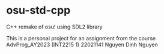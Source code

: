 # osu-std-cpp
C++ remake of osu! using SDL2 library

This is a personal project for an assignment from the course AdvProg_AY2023 (INT2215 1)
22021141 Nguyen Dinh Nguyen
